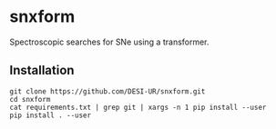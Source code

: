 # snxform
Spectroscopic searches for SNe using a transformer.

## Installation

```
git clone https://github.com/DESI-UR/snxform.git
cd snxform
cat requirements.txt | grep git | xargs -n 1 pip install --user
pip install . --user
```
